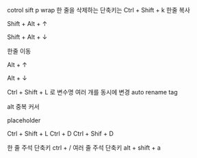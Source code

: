 cotrol sift p wrap
한 줄을 삭제하는 단축키는 Ctrl + Shift + k
한줄 복사

Shift + Alt + ↑

Shift + Alt + ↓

한줄 이동

Alt + ↑

Alt + ↓

Ctrl + Shift + L 로 변수명 여러 개를 동시에 변경
auto rename tag

alt  중복 커서

placeholder

Ctrl + Shift + L
Ctrl + D
Ctrl + Shif + D

한 줄 주석 단축키
ctrl + /
여러 줄 주석 단축키
alt + shift + a
